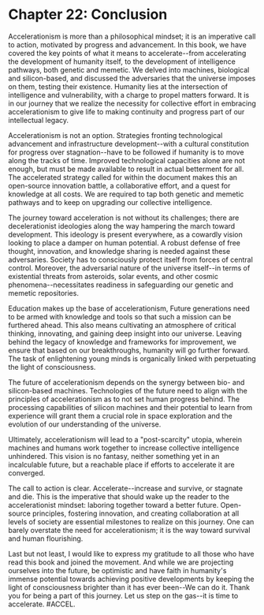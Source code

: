 # Chapter 22: Conclusion

Accelerationism is more than a philosophical mindset; it is an imperative call to action, motivated by progress and advancement. In this book, we have covered the key points of what it means to accelerate--from accelerating the development of humanity itself, to the development of intelligence pathways, both genetic and memetic. We delved into machines, biological and silicon-based, and discussed the adversaries that the universe imposes on them, testing their existence. Humanity lies at the intersection of intelligence and vulnerability, with a charge to propel matters forward. It is in our journey that we realize the necessity for collective effort in embracing accelerationism to give life to making continuity and progress part of our intellectual legacy.

Accelerationism is not an option. Strategies fronting technological advancement and infrastructure development--with a cultural constitution for progress over stagnation--have to be followed if humanity is to move along the tracks of time. Improved technological capacities alone are not enough, but must be made available to result in actual betterment for all. The accelerated strategy called for within the document makes this an open-source innovation battle, a collaborative effort, and a quest for knowledge at all costs. We are required to tap both genetic and memetic pathways and to keep on upgrading our collective intelligence.

The journey toward acceleration is not without its challenges; there are decelerationist ideologies along the way hampering the march toward development. This ideology is present everywhere, as a cowardly vision looking to place a damper on human potential. A robust defense of free thought, innovation, and knowledge sharing is needed against these adversaries. Society has to consciously protect itself from forces of central control. Moreover, the adversarial nature of the universe itself--in terms of existential threats from asteroids, solar events, and other cosmic phenomena--necessitates readiness in safeguarding our genetic and memetic repositories.&#x20;

Education makes up the base of accelerationism, Future generations need to be armed with knowledge and tools so that such a mission can be furthered ahead. This also means cultivating an atmosphere of critical thinking, innovating, and gaining deep insight into our universe. Leaving behind the legacy of knowledge and frameworks for improvement, we ensure that based on our breakthroughs, humanity will go further forward. The task of enlightening young minds is organically linked with perpetuating the light of consciousness.&#x20;

The future of accelerationism depends on the synergy between bio- and silicon-based machines. Technologies of the future need to align with the principles of accelerationism as to not set human progress behind. The processing capabilities of silicon machines and their potential to learn from experience will grant them a crucial role in space exploration and the evolution of our understanding of the universe.&#x20;

Ultimately, accelerationism will lead to a "post-scarcity" utopia, wherein machines and humans work together to increase collective intelligence unhindered. This vision is no fantasy, neither something yet in an incalculable future, but a reachable place if efforts to accelerate it are converged.

The call to action is clear. Accelerate--increase and survive, or stagnate and die. This is the imperative that should wake up the reader to the accelerationist mindset: laboring together toward a better future. Open-source principles, fostering innovation, and creating collaboration at all levels of society are essential milestones to realize on this journey.  One can barely overstate the need for accelerationism; it is the way toward survival and human flourishing.&#x20;

Last but not least, I would like to express my gratitude to all those who have read this book and joined the movement. And while we are projecting ourselves into the future, be optimistic and have faith in humanity's immense potential towards achieving positive developments by keeping the light of consciousness brighter than it has ever been--We can do it. Thank you for being a part of this journey. Let us step on the gas--it is time to accelerate. #ACCEL.
